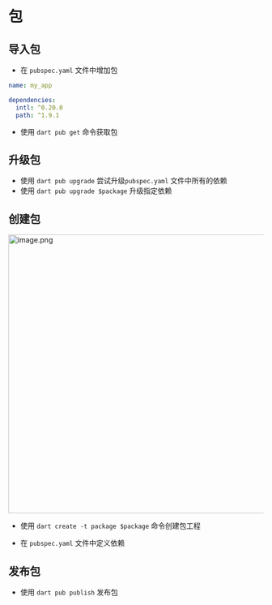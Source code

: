 # 包



## 导入包

- 在 `pubspec.yaml` 文件中增加包

```yaml
name: my_app

dependencies:
  intl: ^0.20.0
  path: ^1.9.1
```

- 使用 `dart pub get` 命令获取包



## 升级包

- 使用 `dart pub upgrade` 尝试升级`pubspec.yaml` 文件中所有的依赖
- 使用 `dart pub upgrade $package` 升级指定依赖



## 创建包

<img src="package-0.png" alt="image.png" width="550" />

- 使用 `dart create -t package $package` 命令创建包工程

- 在 `pubspec.yaml` 文件中定义依赖



## 发布包

- 使用 `dart pub publish` 发布包